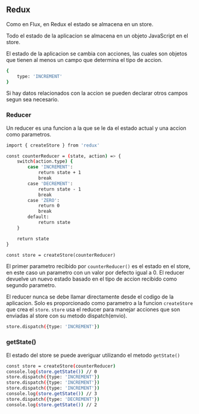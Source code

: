 ## Redux

Como en Flux, en Redux el estado se almacena en un store.

Todo el estado de la aplicacion se almacena en un objeto JavaScript en el store.

El estado de la aplicacion se cambia con acciones, las cuales son objetos que tienen al menos un campo que determina el tipo de accion.

```sh
{
    type: 'INCREMENT'
}
```

Si hay datos relacionados con la accion se pueden declarar otros campos segun sea necesario.

### Reducer

Un reducer es una funcion a la que se le da el estado actual y una accion como parametros.

```sh
import { createStore } from 'redux'

const counterReducer = (state, action) => {
    switch(action.type) {
        case 'INCREMENT':
            return state + 1
            break
        case 'DECREMENT':
            return state - 1
            break
        case 'ZERO':
            return 0
            break
        default:
            return state
    }

    return state
}

const store = createStore(counterReducer)
```

El primer parametro recibido por `counterReducer()` es el estado en el store, en este caso un parametro con un valor por defecto igual a 0. El reducer devuelve un nuevo estado basado en el tipo de accion recibido como segundo parametro.

El reducer nunca se debe llamar directamente desde el codigo de la aplicacion. Solo es proporcionado como parametro a la funcion `createStore` que crea el `store`. `store` usa el reducer para manejar acciones que son enviadas al store con su metodo dispatch(envio).

```sh
store.dispatch({type: 'INCREMENT'})
```

### getState()

El estado del store se puede averiguar utilizando el metodo `getState()`

```sh
const store = createStore(counterReducer)
console.log(store.getState()) // 0
store.dispatch({type: 'INCREMENT'})
store.dispatch({type: 'INCREMENT'})
store.dispatch({type: 'INCREMENT'})
console.log(store.getState()) // 3
store.dispatch({type: 'DECREMENT'})
console.log(store.getState()) // 2
```
